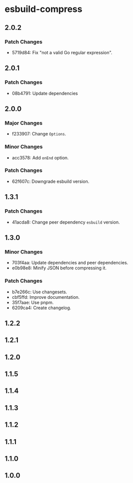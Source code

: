 # esbuild-compress

## 2.0.2

### Patch Changes

- 5719d84: Fix "not a valid Go regular expression".

## 2.0.1

### Patch Changes

- 08b4791: Update dependencies

## 2.0.0

### Major Changes

- f233907: Change `Options`.

### Minor Changes

- acc3578: Add `onEnd` option.

### Patch Changes

- 62f607c: Downgrade esbuild version.

## 1.3.1

### Patch Changes

- 41acda8: Change peer dependency `esbuild` version.

## 1.3.0

### Minor Changes

- 703f4aa: Update dependencies and peer dependencies.
- e0b98e8: Minify JSON before compressing it.

### Patch Changes

- b7e266c: Use changesets.
- cbf5ffd: Improve documentation.
- 35f7aae: Use pnpm.
- 6209ca4: Create changelog.

## 1.2.2

## 1.2.1

## 1.2.0

## 1.1.5

## 1.1.4

## 1.1.3

## 1.1.2

## 1.1.1

## 1.1.0

## 1.0.0
